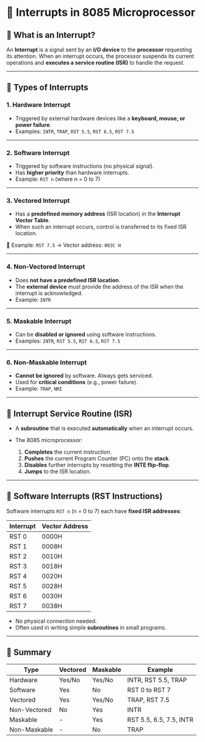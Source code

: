 # 📌 Interrupts in 8085 Microprocessor

## 🔹 What is an Interrupt?

An **Interrupt** is a signal sent by an **I/O device** to the **processor** requesting its attention. When an interrupt occurs, the processor suspends its current operations and **executes a service routine (ISR)** to handle the request.

---

## 🔹 Types of Interrupts

### 1. **Hardware Interrupt**

* Triggered by external hardware devices like a **keyboard, mouse, or power failure**.
* Examples:
  `INTR`, `TRAP`, `RST 5.5`, `RST 6.5`, `RST 7.5`

---

### 2. **Software Interrupt**

* Triggered by software instructions (no physical signal).
* Has **higher priority** than hardware interrupts.
* Example:
  `RST n` (where n = 0 to 7)

---

### 3. **Vectored Interrupt**

* Has a **predefined memory address** (ISR location) in the **Interrupt Vector Table**.
* When such an interrupt occurs, control is transferred to its fixed ISR location.

📝 Example:
`RST 7.5` → Vector address: `003C H`

---

### 4. **Non-Vectored Interrupt**

* Does **not have a predefined ISR location**.
* The **external device** must provide the address of the ISR when the interrupt is acknowledged.
* Example:
  `INTR`

---

### 5. **Maskable Interrupt**

* Can be **disabled or ignored** using software instructions.
* Examples:
  `INTR`, `RST 5.5`, `RST 6.5`, `RST 7.5`

---

### 6. **Non-Maskable Interrupt**

* **Cannot be ignored** by software. Always gets serviced.
* Used for **critical conditions** (e.g., power failure).
* Example:
  `TRAP`, `NMI`

---

## 🔹 Interrupt Service Routine (ISR)

* A **subroutine** that is executed **automatically** when an interrupt occurs.
* The 8085 microprocessor:

  1. **Completes** the current instruction.
  2. **Pushes** the current Program Counter (PC) onto the **stack**.
  3. **Disables** further interrupts by resetting the **INTE flip-flop**.
  4. **Jumps** to the ISR location.

---

## 🔹 Software Interrupts (RST Instructions)

Software interrupts `RST n` (n = 0 to 7) each have **fixed ISR addresses**:

| Interrupt | Vector Address |
| --------- | -------------- |
| RST 0     | 0000H          |
| RST 1     | 0008H          |
| RST 2     | 0010H          |
| RST 3     | 0018H          |
| RST 4     | 0020H          |
| RST 5     | 0028H          |
| RST 6     | 0030H          |
| RST 7     | 0038H          |

* No physical connection needed.
* Often used in writing simple **subroutines** in small programs.

---

## 🔹 Summary

| Type         | Vectored | Maskable | Example                 |
| ------------ | -------- | -------- | ----------------------- |
| Hardware     | Yes/No   | Yes/No   | INTR, RST 5.5, TRAP     |
| Software     | Yes      | No       | RST 0 to RST 7          |
| Vectored     | Yes      | Yes/No   | TRAP, RST 7.5           |
| Non-Vectored | No       | Yes      | INTR                    |
| Maskable     | -        | Yes      | RST 5.5, 6.5, 7.5, INTR |
| Non-Maskable | -        | No       | TRAP                    |

